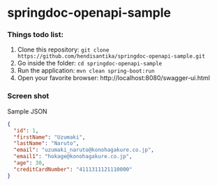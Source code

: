 # springdoc-openapi-sample
### Things todo list:
1. Clone this repository: `git clone https://github.com/hendisantika/springdoc-openapi-sample.git`
2. Go inside the folder: `cd springdoc-openapi-sample`
3. Run the application: `mvn clean spring-boot:run`
4. Open your favorite browser: http://localhost:8080/swagger-ui.html

### Screen shot

Sample JSON
```json
{
  "id": 1,
  "firstName": "Uzumaki",
  "lastName": "Naruto",
  "email": "uzumaki_naruto@konohagakure.co.jp",
  "email1": "hokage@konohagakure.co.jp",
  "age": 30,
  "creditCardNumber": "4111311121110000"
}
```
